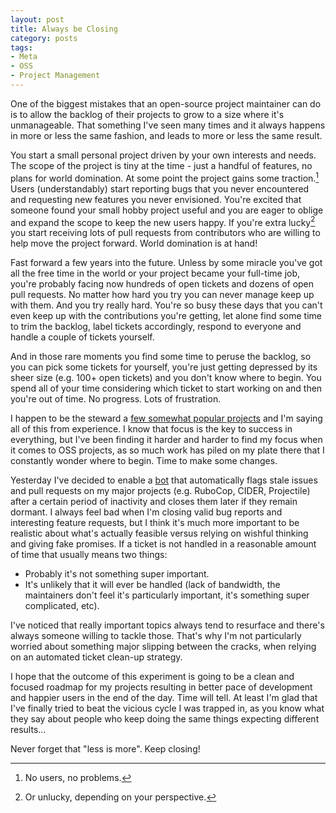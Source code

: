 ```yaml
---
layout: post
title: Always be Closing
category: posts
tags:
- Meta
- OSS
- Project Management
---
```


One of the biggest mistakes that an open-source project maintainer can do is to allow
the backlog of their projects to grow to a size where it's unmanageable. That something I've seen
many times and it always happens in more or less the same fashion, and leads to more or less the same
result.

You start a small personal project driven by your own interests and
needs. The scope of the project is tiny at the time - just a handful
of features, no plans for world domination. At some point the project
gains some traction.[^1] Users (understandably) start reporting bugs
that you never encountered and requesting new features you never
envisioned. You're excited that someone found your small hobby project
useful and you are eager to oblige and expand the scope to keep the
new users happy.  If you're extra lucky[^2] you start receiving lots
of pull requests from contributors who are willing to help move the
project forward. World domination is at hand!

Fast forward a few years into the future. Unless by some miracle
you've got all the free time in the world or your project became your
full-time job, you're probably facing now hundreds of open tickets and
dozens of open pull requests.  No matter how hard you try you can
never manage keep up with them. And you try really hard.  You're so
busy these days that you can't even keep up with the contributions
you're getting, let alone find some time to trim the backlog, label
tickets accordingly, respond to everyone and handle a couple of
tickets yourself.

And in those rare moments you find some time to peruse the backlog, so
you can pick some tickets for yourself, you're just getting depressed
by its sheer size (e.g. 100+ open tickets) and you don't know where to
begin. You spend all of your time considering which ticket to start
working on and then you're out of time. No progress. Lots of
frustration.

I happen to be the steward a [few somewhat popular
projects](https:/batsov.com/projects) and I'm saying all of this from experience.  I
know that focus is the key to success in everything, but I've been
finding it harder and harder to find my focus when it comes to OSS
projects, as so much work has piled on my plate there that I
constantly wonder where to begin. Time to make some changes.

Yesterday I've decided to enable a
[bot](https://github.com/apps/stale) that automatically flags stale
issues and pull requests on my major projects (e.g. RuboCop, CIDER,
Projectile) after a certain period of inactivity and closes them later
if they remain dormant. I always feel bad when I'm closing valid bug
reports and interesting feature requests, but I think it's much more
important to be realistic about what's actually feasible versus
relying on wishful thinking and giving fake promises. If a ticket is
not handled in a reasonable amount of time that usually means two
things:

* Probably it's not something super important.
* It's unlikely that it will ever be handled (lack of bandwidth, the maintainers don't feel it's particularly important, it's something super complicated, etc).

I've noticed that really important topics always tend to resurface and
there's always someone willing to tackle those. That's why I'm not
particularly worried about something major slipping between the
cracks, when relying on an automated ticket clean-up strategy.

I hope that the outcome of this experiment is going to be a clean and
focused roadmap for my projects resulting in better pace of
development and happier users in the end of the day. Time will
tell. At least I'm glad that I've finally tried to beat the vicious
cycle I was trapped in, as you know what they say about people who
keep doing the same things expecting different results...

Never forget that "less is more". Keep closing!

[^1]: No users, no problems.
[^2]: Or unlucky, depending on your perspective.
